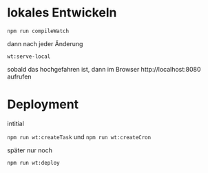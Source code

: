 # lokales Entwickeln

`npm run compileWatch`

dann nach jeder Änderung 

`wt:serve-local`

sobald das hochgefahren ist, dann im Browser http://localhost:8080 aufrufen


# Deployment

intitial 

`npm run wt:createTask` und `npm run wt:createCron`

später nur noch 

`npm run wt:deploy`

